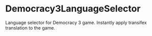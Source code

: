 Democracy3LanguageSelector
==========================

Language selector for Democracy 3 game. Instantly apply transifex translation to the game.
